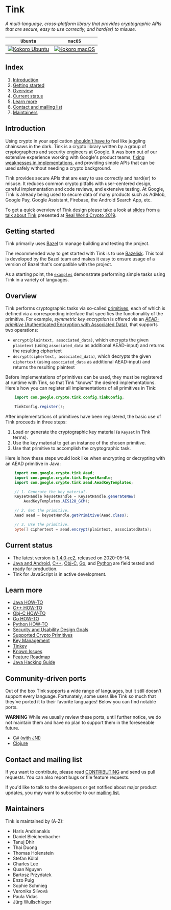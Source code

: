# Tink

*A multi-language, cross-platform library that provides cryptographic APIs that are secure, easy to use correctly, and hard(er) to misuse.*

**`Ubuntu`**                                                                                   | **`macOS`**
---------------------------------------------------------------------------------------------- | -----------
[![Kokoro Ubuntu](https://storage.googleapis.com/tink-kokoro-build-badges/tink-ubuntu.png)](#) | [![Kokoro macOS](https://storage.googleapis.com/tink-kokoro-build-badges/tink-macos.png)](#)

## Index

1. [Introduction](#introduction)
2. [Getting started](#getting-started)
3. [Overview](#overview)
3. [Current status](#current-status)
4. [Learn more](#learn-more)
5. [Contact and mailing list](#contact-and-mailing-list)
6. [Maintainers](#maintainers)

## Introduction

Using crypto in your application [shouldn't have
to](https://www.usenix.org/sites/default/files/conference/protected-files/hotsec15_slides_green.pdf)
feel like juggling chainsaws in the dark. Tink is a crypto library written by a
group of cryptographers and security engineers at Google. It was born out of
our extensive experience working with Google's product teams, [fixing
weaknesses in implementations](https://github.com/google/wycheproof), and
providing simple APIs that can be used safely without needing a crypto
background.

Tink provides secure APIs that are easy to use correctly and hard(er) to misuse.
It reduces common crypto pitfalls with user-centered design, careful
implementation and code reviews, and extensive testing. At Google, Tink is
already being used to secure data of many products such as AdMob, Google Pay,
Google Assistant, Firebase, the Android Search App, etc.

To get a quick overview of Tink design please take a look at
[slides](docs/Tink-a_cryptographic_library--RealWorldCrypto2019.pdf) from [a
talk about Tink](https://www.youtube.com/watch?v=pqev9r3rUJs&t=9665) presented
at [Real World Crypto 2019](https://rwc.iacr.org/2019/).

## Getting started

Tink primarily uses [Bazel](https://bazel.build) to manage building and testing
the project.

The recommended way to get started with Tink is to use
[Bazelisk](https://github.com/bazelbuild/bazelisk). This tool is developed by
the Bazel team and makes it easy to ensure usage of a version of Bazel that's
compatible with the project.

As a starting point, the
[`examples`](https://github.com/google/tink/tree/master/examples) demonstrate
performing simple tasks using Tink in a variety of languages.

## Overview

Tink performs cryptographic tasks via so-called [primitives](docs/PRIMITIVES.md),
each of which is defined via a corresponding interface that specifies the
functionality of the primitive. For example, _symmetric key encryption_ is
offered via an [_AEAD-primitive_ (Authenticated Encryption with Associated
Data)](docs/PRIMITIVES.md#authenticated-encryption-with-associated-data), that
supports two operations:

*   `encrypt(plaintext, associated_data)`, which encrypts the given `plaintext`
    (using `associated_data` as additional AEAD-input) and returns the resulting
    ciphertext
*   `decrypt(ciphertext, associated_data)`, which decrypts the given
    `ciphertext` (using `associated_data` as additional AEAD-input) and returns
    the resulting plaintext

Before implementations of primitives can be used, they must be registered at
runtime with Tink, so that Tink "knows" the desired implementations. Here's how
you can register all implementations of all primitives in Tink:

```java
    import com.google.crypto.tink.config.TinkConfig;

    TinkConfig.register();
```

After implementations of primitives have been registered, the basic use of Tink
proceeds in three steps:

1.  Load or generate the cryptographic key material (a `Keyset` in Tink terms).
2.  Use the key material to get an instance of the chosen primitive.
3.  Use that primitive to accomplish the cryptographic task.

Here is how these steps would look like when encrypting or decrypting with an
AEAD primitive in Java:

```java
    import com.google.crypto.tink.Aead;
    import com.google.crypto.tink.KeysetHandle;
    import com.google.crypto.tink.aead.AeadKeyTemplates;

    // 1. Generate the key material.
    KeysetHandle keysetHandle = KeysetHandle.generateNew(
        AeadKeyTemplates.AES128_GCM);

    // 2. Get the primitive.
    Aead aead = keysetHandle.getPrimitive(Aead.class);

    // 3. Use the primitive.
    byte[] ciphertext = aead.encrypt(plaintext, associatedData);
```

## Current status

*   The latest version is
    [1.4.0-rc2](https://github.com/google/tink/releases/tag/v1.4.0-rc2),
    released on 2020-05-14.
*   [Java and Android](docs/JAVA-HOWTO.md), [C++](docs/CPP-HOWTO.md),
    [Obj-C](docs/OBJC-HOWTO.md), [Go](docs/GOLANG-HOWTO.md), and
    [Python](docs/PYTHON-HOWTO.md) are field tested and ready for production.
*   Tink for JavaScript is in active development.

## Learn more

*   [Java HOW-TO](docs/JAVA-HOWTO.md)
*   [C++ HOW-TO](docs/CPP-HOWTO.md)
*   [Obj-C HOW-TO](docs/OBJC-HOWTO.md)
*   [Go HOW-TO](docs/GOLANG-HOWTO.md)
*   [Python HOW-TO](docs/PYTHON-HOWTO.md)
*   [Security and Usability Design Goals](docs/SECURITY-USABILITY.md)
*   [Supported Crypto Primitives](docs/PRIMITIVES.md)
*   [Key Management](docs/KEY-MANAGEMENT.md)
*   [Tinkey](docs/TINKEY.md)
*   [Known Issues](docs/KNOWN-ISSUES.md)
*   [Feature Roadmap](docs/ROADMAP.md)
*   [Java Hacking Guide](docs/JAVA-HACKING.md)

## Community-driven ports

Out of the box Tink supports a wide range of languages, but it still doesn't
support every language. Fortunately, some users like Tink so much that they've
ported it to their favorite languages! Below you can find notable ports.

**WARNING** While we usually review these ports, until further notice, we do not
maintain them and have no plan to support them in the foreseeable future.

*   [C# (with JNI)](https://github.com/google-pay/tink-jni-examples)
*   [Clojure](https://github.com/perkss/tinklj)

## Contact and mailing list

If you want to contribute, please read [CONTRIBUTING](docs/CONTRIBUTING.md)
and send us pull requests. You can also report bugs or file feature requests.

If you'd like to talk to the developers or get notified about major product
updates, you may want to subscribe to our
[mailing list](https://groups.google.com/forum/#!forum/tink-users).

## Maintainers

Tink is maintained by (A-Z):

-   Haris Andrianakis
-   Daniel Bleichenbacher
-   Tanuj Dhir
-   Thai Duong
-   Thomas Holenstein
-   Stefan Kölbl
-   Charles Lee
-   Quan Nguyen
-   Bartosz Przydatek
-   Enzo Puig
-   Sophie Schmieg
-   Veronika Slívová
-   Paula Vidas
-   Jürg Wullschleger
